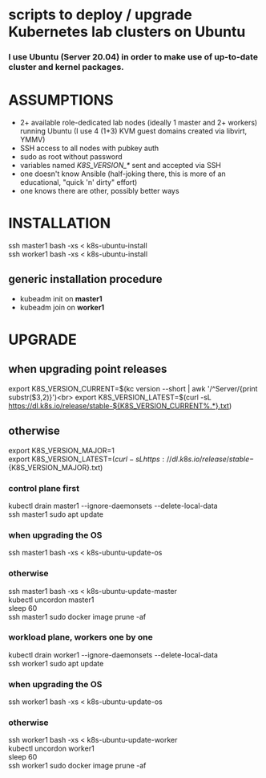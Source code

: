# scripts to deploy / upgrade Kubernetes lab clusters on Ubuntu

### I use Ubuntu (Server 20.04) in order to make use of up-to-date cluster and kernel packages.

# ASSUMPTIONS
- 2+ available role-dedicated lab nodes (ideally 1 master and 2+ workers) running Ubuntu (I use 4 (1+3) KVM guest domains created via libvirt, YMMV)
- SSH access to all nodes with pubkey auth
- sudo as root without password
- variables named <i>K8S_VERSION_*</i> sent and accepted via SSH
- one doesn't know Ansible (half-joking there, this is more of an educational, "quick 'n' dirty" effort)
- one knows there are other, possibly better ways

# INSTALLATION
ssh master1 bash -xs < k8s-ubuntu-install<br>
ssh worker1 bash -xs < k8s-ubuntu-install

## generic installation procedure
- kubeadm init on <strong>master1</strong>
- kubeadm join on <strong>worker1</strong>

# UPGRADE
## when upgrading point releases
export K8S_VERSION_CURRENT=$(kc version --short | awk '/^Server/{print substr($3,2)}')<br>
export K8S_VERSION_LATEST=$(curl -sL https://dl.k8s.io/release/stable-${K8S_VERSION_CURRENT%.*}.txt)

## otherwise
export K8S_VERSION_MAJOR=1<br>
export K8S_VERSION_LATEST=$(curl -sL https://dl.k8s.io/release/stable-${K8S_VERSION_MAJOR}.txt)

### control plane first
kubectl drain master1 --ignore-daemonsets --delete-local-data<br>
ssh master1 sudo apt update

### when upgrading the OS
ssh master1 bash -xs < k8s-ubuntu-update-os

### otherwise
ssh master1 bash -xs < k8s-ubuntu-update-master<br>
kubectl uncordon master1<br>
sleep 60<br>
ssh master1 sudo docker image prune -af

### workload plane, workers one by one
kubectl drain worker1 --ignore-daemonsets --delete-local-data<br>
ssh worker1 sudo apt update

### when upgrading the OS
ssh worker1 bash -xs < k8s-ubuntu-update-os

### otherwise
ssh worker1 bash -xs < k8s-ubuntu-update-worker<br>
kubectl uncordon worker1<br>
sleep 60<br>
ssh worker1 sudo docker image prune -af

